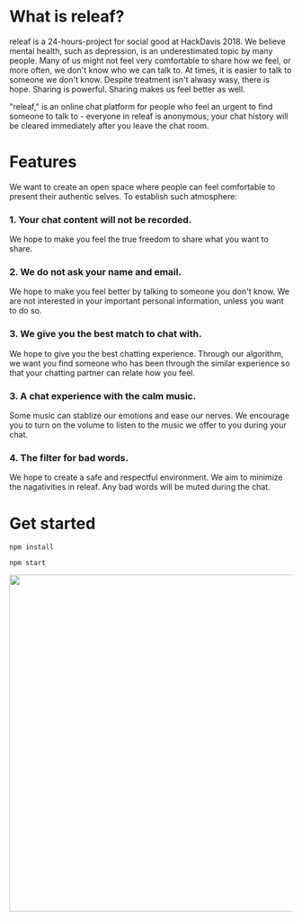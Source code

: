 # What is releaf?
releaf is a 24-hours-project for social good at HackDavis 2018. 
We believe mental health, such as depression, is an underestimated topic by many people. 
Many of us might not feel very comfortable to share how we feel, or more often, we don't know who we can talk to.
At times, it is easier to talk to someone we don't know. Despite treatment isn't alwasy wasy, there is hope. Sharing is powerful. Sharing makes us feel better as well.

"releaf," is an online chat platform for people who feel an urgent to find someone to talk to - everyone in releaf is anonymous; your chat history will be cleared immediately after you leave the chat room.

# Features
We want to create an open space where people can feel comfortable to present their authentic selves. To establish such atmosphere:

### 1. Your chat content will not be recorded. 
We hope to make you feel the true freedom to share what you want to share.

### 2. We do not ask your name and email.
We hope to make you feel better by talking to someone you don't know. We are not interested in your important personal information, unless you want to do so.

### 3. We give you the best match to chat with.
We hope to give you the best chatting experience. Through our algorithm, we want you find someone who has been through the similar experience so that your chatting partner can relate how you feel.

### 3. A chat experience with the calm music.
Some music can stablize our emotions and ease our nerves. We encourage you to turn on the volume to listen to the music we offer to you during your chat.

### 4. The filter for bad words.
We hope to create a safe and respectful environment. We aim to minimize the nagativities in releaf. Any bad words will be muted during the chat.  

# Get started
`npm install`

`npm start`

<img src="https://github.com/damonluu/Releaf/blob/master/releaf_home_compressed.jpg" width = "600"/>

